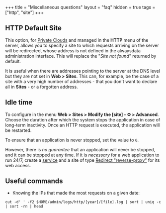 +++
title = "Miscellaneous questions"
layout = "faq"
hidden = true
tags = ["http", "site"]
+++

## HTTP Default Site

This option, for [Private Clouds](accounts/billing/private-cloud-prices) and managed in the **HTTP** menu of the server, allows you to specify a site to which requests arriving on the server will be redirected, whose address is not defined in the alwaysdata administration interface. This will replace the "*Site not found*" returned by default.

It is useful when there are addresses pointing to the server at the DNS level but they are not set in **Web > Sites**. This can, for example, be the case of a site with a very high number of addresses - that you don't want to declare all in **Sites** - or a forgotten address.

## Idle time

To configure in the menu **Web > Sites > Modify the [site] - ⚙️ > Advanced**. Choose the duration after which the system stops the application in case of long-term inactivity. Once an HTTP request is executed, the application will be restarted.

To ensure that an application is never stopped, set the value to `0`.

However, there is *no guarantee* that an application will never be stopped, and it can be stopped at any time. If it is *necessary* for a web application to run 24/7, create a [service](services) and a site of type [Redirect "reverse-proxy"](sites/redirect) for its web access.

## Useful commands

- Knowing the IPs that made the most requests on a given date:

```
cut -d' ' -f2 $HOME/admin/logs/http/[year]/[file].log | sort | uniq -c | sort -rn | head
